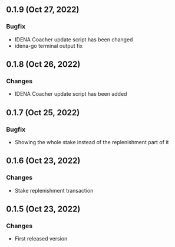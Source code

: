 ## 0.1.9 (Oct 27, 2022)

### Bugfix

- IDENA Coacher update script has been changed
- idena-go terminal output fix

## 0.1.8 (Oct 26, 2022)

### Changes

- IDENA Coacher update script has been added

## 0.1.7 (Oct 25, 2022)

### Bugfix

- Showing the whole stake instead of the replenishment part of it

## 0.1.6 (Oct 23, 2022)

### Changes

- Stake replenishment transaction

## 0.1.5 (Oct 23, 2022)

### Changes

- First released version
